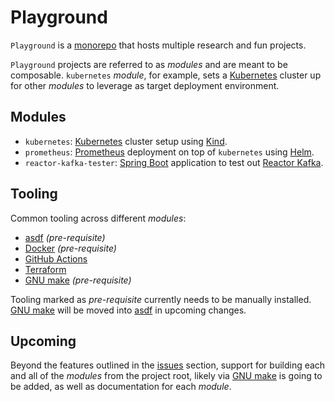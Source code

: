 # Playground

`Playground` is a [monorepo](https://en.wikipedia.org/wiki/Monorepo) that hosts multiple research and fun projects.

`Playground` projects are referred to as _modules_ and are meant to be composable. `kubernetes` _module_, for example, sets a [Kubernetes](https://kubernetes.io/) cluster up for other _modules_ to leverage as target deployment environment.

## Modules

* `kubernetes`: [Kubernetes](https://kubernetes.io/) cluster setup using [Kind](https://kind.sigs.k8s.io/).
* `prometheus`: [Prometheus](https://prometheus.io/) deployment on top of `kubernetes` using [Helm](https://helm.sh/).
* `reactor-kafka-tester`: [Spring Boot](https://spring.io/projects/spring-boot) application to test out [Reactor Kafka](https://projectreactor.io/docs/kafka/release/reference/).

## Tooling

Common tooling across different _modules_:

* [asdf](https://asdf-vm.com/) _(pre-requisite)_
* [Docker](https://docs.docker.com/get-started/overview/) _(pre-requisite)_
* [GitHub Actions](https://github.com/features/actions)
* [Terraform](https://www.terraform.io/)
* [GNU make](https://www.gnu.org/software/make/manual/make.html) _(pre-requisite)_

Tooling marked as _pre-requisite_ currently needs to be manually installed. [GNU make](https://www.gnu.org/software/make/manual/make.html) will be moved into [asdf](https://asdf-vm.com/) in upcoming changes.

## Upcoming

Beyond the features outlined in the [issues](https://github.com/lucas-gonzalez/playground/issues) section, support for building each and all of the _modules_ from the project root, likely via [GNU make](https://www.gnu.org/software/make/manual/make.html) is going to be added, as well as documentation for each _module_.
